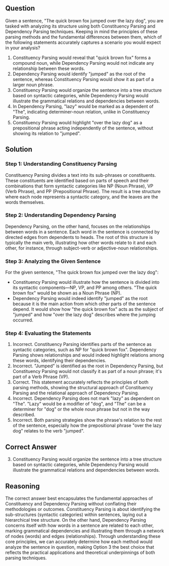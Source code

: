 ## Question

Given a sentence, "The quick brown fox jumped over the lazy dog", you are tasked with analyzing its structure using both Constituency Parsing and Dependency Parsing techniques. Keeping in mind the principles of these parsing methods and the fundamental differences between them, which of the following statements accurately captures a scenario you would expect in your analysis?

1. Constituency Parsing would reveal that "quick brown fox" forms a compound noun, while Dependency Parsing would not indicate any relationship between these words.
2. Dependency Parsing would identify "jumped" as the root of the sentence, whereas Constituency Parsing would show it as part of a larger noun phrase.
3. Constituency Parsing would organize the sentence into a tree structure based on syntactic categories, while Dependency Parsing would illustrate the grammatical relations and dependencies between words.
4. In Dependency Parsing, "lazy" would be marked as a dependent of "The", indicating determiner-noun relation, unlike in Constituency Parsing.
5. Constituency Parsing would highlight "over the lazy dog" as a prepositional phrase acting independently of the sentence, without showing its relation to "jumped".

## Solution

### Step 1: Understanding Constituency Parsing
Constituency Parsing divides a text into its sub-phrases or constituents. These constituents are identified based on parts of speech and their combinations that form syntactic categories like NP (Noun Phrase), VP (Verb Phrase), and PP (Prepositional Phrase). The result is a tree structure where each node represents a syntactic category, and the leaves are the words themselves.

### Step 2: Understanding Dependency Parsing
Dependency Parsing, on the other hand, focuses on the relationships between words in a sentence. Each word in the sentence is connected by directed edges from dependents to heads. The root of this structure is typically the main verb, illustrating how other words relate to it and each other, for instance, through subject-verb or adjective-noun relationships.

### Step 3: Analyzing the Given Sentence
For the given sentence, "The quick brown fox jumped over the lazy dog":
- Constituency Parsing would illustrate how the sentence is divided into its syntactic components—NP, VP, and PP among others. "The quick brown fox" would be shown as a Noun Phrase (NP).
- Dependency Parsing would indeed identify "jumped" as the root because it is the main action from which other parts of the sentence depend. It would show how "the quick brown fox" acts as the subject of "jumped" and how "over the lazy dog" describes where the jumping occurred.

### Step 4: Evaluating the Statements
1. Incorrect. Constituency Parsing identifies parts of the sentence as syntactic categories, such as NP for "quick brown fox". Dependency Parsing shows relationships and would indeed highlight relations among these words, identifying their dependencies.
2. Incorrect. "Jumped" is identified as the root in Dependency Parsing, but Constituency Parsing would not classify it as part of a noun phrase; it's part of a Verb Phrase (VP).
3. Correct. This statement accurately reflects the principles of both parsing methods, showing the structural approach of Constituency Parsing and the relational approach of Dependency Parsing.
4. Incorrect. Dependency Parsing does not mark "lazy" as dependent on "The". "Lazy" would be a modifier of "dog", and "The" can be a determiner for "dog" or the whole noun phrase but not in the way described.
5. Incorrect. Both parsing strategies show the phrase's relation to the rest of the sentence, especially how the prepositional phrase "over the lazy dog" relates to the verb "jumped".

## Correct Answer
3. Constituency Parsing would organize the sentence into a tree structure based on syntactic categories, while Dependency Parsing would illustrate the grammatical relations and dependencies between words.

## Reasoning
The correct answer best encapsulates the fundamental approaches of Constituency and Dependency Parsing without conflating their methodologies or outcomes. Constituency Parsing is about identifying the sub-structures (syntactic categories) within sentences, laying out a hierarchical tree structure. On the other hand, Dependency Parsing concerns itself with how words in a sentence are related to each other, marking grammatical dependencies and illustrating them through a network of nodes (words) and edges (relationships). Through understanding these core principles, we can accurately determine how each method would analyze the sentence in question, making Option 3 the best choice that reflects the practical applications and theoretical underpinnings of both parsing techniques.